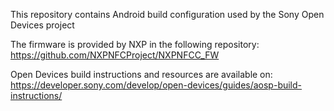This repository contains Android build configuration used by the Sony Open Devices project

The firmware is provided by NXP in the following repository:
https://github.com/NXPNFCProject/NXPNFCC_FW

Open Devices build instructions and resources are available on:
https://developer.sony.com/develop/open-devices/guides/aosp-build-instructions/
